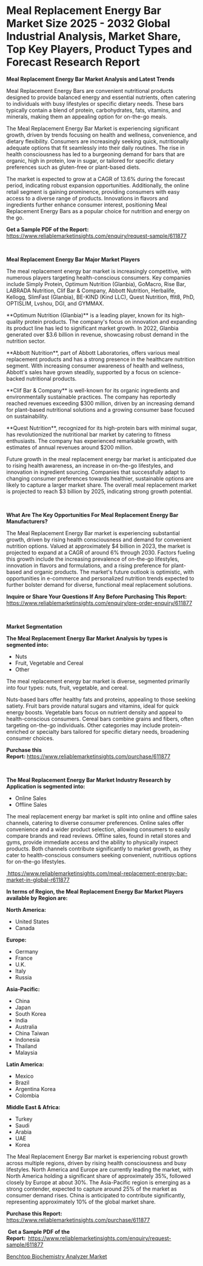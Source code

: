 <p><h1>Meal Replacement Energy Bar Market Size 2025 - 2032 Global Industrial Analysis, Market Share, Top Key Players, Product Types and Forecast Research Report</h1></p><p><strong>Meal Replacement Energy Bar Market Analysis and Latest Trends</strong></p>
<p><p>Meal Replacement Energy Bars are convenient nutritional products designed to provide balanced energy and essential nutrients, often catering to individuals with busy lifestyles or specific dietary needs. These bars typically contain a blend of protein, carbohydrates, fats, vitamins, and minerals, making them an appealing option for on-the-go meals.</p><p>The Meal Replacement Energy Bar Market is experiencing significant growth, driven by trends focusing on health and wellness, convenience, and dietary flexibility. Consumers are increasingly seeking quick, nutritionally adequate options that fit seamlessly into their daily routines. The rise in health consciousness has led to a burgeoning demand for bars that are organic, high in protein, low in sugar, or tailored for specific dietary preferences such as gluten-free or plant-based diets. </p><p>The market is expected to grow at a CAGR of 13.6% during the forecast period, indicating robust expansion opportunities. Additionally, the online retail segment is gaining prominence, providing consumers with easy access to a diverse range of products. Innovations in flavors and ingredients further enhance consumer interest, positioning Meal Replacement Energy Bars as a popular choice for nutrition and energy on the go.</p></p>
<p><strong>Get a Sample PDF of the Report:&nbsp;</strong> <a href="https://www.reliablemarketinsights.com/enquiry/request-sample/611877?utm_campaign=2206&utm_medium=2&utm_source=Github&utm_content=ia&utm_term=23032025&utm_id=meal-replacement-energy-bar">https://www.reliablemarketinsights.com/enquiry/request-sample/611877</a></p>
<p>&nbsp;</p>
<p><strong>Meal Replacement Energy Bar Major Market Players</strong></p>
<p><p>The meal replacement energy bar market is increasingly competitive, with numerous players targeting health-conscious consumers. Key companies include Simply Protein, Optimum Nutrition (Glanbia), GoMacro, Rise Bar, LABRADA Nutrition, Clif Bar & Company, Abbott Nutrition, Herbalife, Kellogg, SlimFast (Glanbia), BE-KIND (Kind LLC), Quest Nutrition, ffit8, PhD, OPTISLIM, Lvshou, DGI, and GYMMAX.</p><p>**Optimum Nutrition (Glanbia)** is a leading player, known for its high-quality protein products. The company's focus on innovation and expanding its product line has led to significant market growth. In 2022, Glanbia generated over $3.6 billion in revenue, showcasing robust demand in the nutrition sector.</p><p>**Abbott Nutrition**, part of Abbott Laboratories, offers various meal replacement products and has a strong presence in the healthcare nutrition segment. With increasing consumer awareness of health and wellness, Abbott's sales have grown steadily, supported by a focus on science-backed nutritional products.</p><p>**Clif Bar & Company** is well-known for its organic ingredients and environmentally sustainable practices. The company has reportedly reached revenues exceeding $300 million, driven by an increasing demand for plant-based nutritional solutions and a growing consumer base focused on sustainability.</p><p>**Quest Nutrition**, recognized for its high-protein bars with minimal sugar, has revolutionized the nutritional bar market by catering to fitness enthusiasts. The company has experienced remarkable growth, with estimates of annual revenues around $200 million.</p><p>Future growth in the meal replacement energy bar market is anticipated due to rising health awareness, an increase in on-the-go lifestyles, and innovation in ingredient sourcing. Companies that successfully adapt to changing consumer preferences towards healthier, sustainable options are likely to capture a larger market share. The overall meal replacement market is projected to reach $3 billion by 2025, indicating strong growth potential.</p></p>
<p>&nbsp;</p>
<p><strong>What Are The Key Opportunities For Meal Replacement Energy Bar Manufacturers?</strong></p>
<p><p>The Meal Replacement Energy Bar market is experiencing substantial growth, driven by rising health consciousness and demand for convenient nutrition options. Valued at approximately $4 billion in 2023, the market is projected to expand at a CAGR of around 6% through 2030. Factors fueling this growth include the increasing prevalence of on-the-go lifestyles, innovation in flavors and formulations, and a rising preference for plant-based and organic products. The market's future outlook is optimistic, with opportunities in e-commerce and personalized nutrition trends expected to further bolster demand for diverse, functional meal replacement solutions.</p></p>
<p><strong>Inquire or Share Your Questions If Any Before Purchasing This Report:</strong> <a href="https://www.reliablemarketinsights.com/enquiry/pre-order-enquiry/611877?utm_campaign=2206&utm_medium=2&utm_source=Github&utm_content=ia&utm_term=23032025&utm_id=meal-replacement-energy-bar">https://www.reliablemarketinsights.com/enquiry/pre-order-enquiry/611877</a></p>
<p>&nbsp;</p>
<p><strong>Market Segmentation</strong></p>
<p><strong>The Meal Replacement Energy Bar Market Analysis by types is segmented into:</strong></p>
<p><ul><li>Nuts</li><li>Fruit, Vegetable and Cereal</li><li>Other</li></ul></p>
<p><p>The meal replacement energy bar market is diverse, segmented primarily into four types: nuts, fruit, vegetable, and cereal.</p><p>Nuts-based bars offer healthy fats and proteins, appealing to those seeking satiety. Fruit bars provide natural sugars and vitamins, ideal for quick energy boosts. Vegetable bars focus on nutrient density and appeal to health-conscious consumers. Cereal bars combine grains and fibers, often targeting on-the-go individuals. Other categories may include protein-enriched or specialty bars tailored for specific dietary needs, broadening consumer choices.</p></p>
<p><strong>Purchase this Report:&nbsp;</strong><a href="https://www.reliablemarketinsights.com/purchase/611877?utm_campaign=2206&utm_medium=2&utm_source=Github&utm_content=ia&utm_term=23032025&utm_id=meal-replacement-energy-bar">https://www.reliablemarketinsights.com/purchase/611877</a></p>
<p>&nbsp;</p>
<p><strong>The Meal Replacement Energy Bar Market Industry Research by Application is segmented into:</strong></p>
<p><ul><li>Online Sales</li><li>Offline Sales</li></ul></p>
<p><p>The meal replacement energy bar market is split into online and offline sales channels, catering to diverse consumer preferences. Online sales offer convenience and a wider product selection, allowing consumers to easily compare brands and read reviews. Offline sales, found in retail stores and gyms, provide immediate access and the ability to physically inspect products. Both channels contribute significantly to market growth, as they cater to health-conscious consumers seeking convenient, nutritious options for on-the-go lifestyles.</p></p>
<p><a href="https://www.reliablemarketinsights.com/meal-replacement-energy-bar-market-in-global-r611877?utm_campaign=2206&utm_medium=2&utm_source=Github&utm_content=ia&utm_term=23032025&utm_id=meal-replacement-energy-bar">&nbsp;https://www.reliablemarketinsights.com/meal-replacement-energy-bar-market-in-global-r611877</a></p>
<p><strong>In terms of Region, the Meal Replacement Energy Bar Market Players available by Region are:</strong></p>
<p>
    <p> <strong> North America: </strong>
        <ul>
            <li>United States</li>
            <li>Canada</li>
        </ul>
        </p> 
    <p> <strong> Europe: </strong>
        <ul>
            <li>Germany</li>
            <li>France</li>
            <li>U.K.</li>
            <li>Italy</li>
            <li>Russia</li>
        </ul>
        </p> 
    <p> <strong> Asia-Pacific: </strong>
        <ul>
            <li>China</li>
            <li>Japan</li>
            <li>South Korea</li>
            <li>India</li>
            <li>Australia</li>
            <li>China Taiwan</li>
            <li>Indonesia</li>
            <li>Thailand</li>
            <li>Malaysia</li>
        </ul>
        </p> 
    <p> <strong> Latin America: </strong>
        <ul>
            <li>Mexico</li>
            <li>Brazil</li>
            <li>Argentina Korea</li>
            <li>Colombia</li>
        </ul>
        </p> 
    <p> <strong> Middle East & Africa: </strong>
        <ul>
            <li>Turkey</li>
            <li>Saudi</li>
            <li>Arabia</li>
            <li>UAE</li>
            <li>Korea</li>
        </ul>
    </p>
    </p>
<p><p>The Meal Replacement Energy Bar market is experiencing robust growth across multiple regions, driven by rising health consciousness and busy lifestyles. North America and Europe are currently leading the market, with North America holding a significant share of approximately 35%, followed closely by Europe at about 30%. The Asia-Pacific region is emerging as a strong contender, expected to capture around 25% of the market as consumer demand rises. China is anticipated to contribute significantly, representing approximately 10% of the global market share.</p></p>
<p><strong>Purchase this Report: </strong><a href="https://www.reliablemarketinsights.com/purchase/611877?utm_campaign=2206&utm_medium=2&utm_source=Github&utm_content=ia&utm_term=23032025&utm_id=meal-replacement-energy-bar">https://www.reliablemarketinsights.com/purchase/611877</a></p>
<p>&nbsp;<strong>Get a Sample PDF of the Report:&nbsp;&nbsp;</strong><a href="https://www.reliablemarketinsights.com/enquiry/request-sample/611877?utm_campaign=2206&utm_medium=2&utm_source=Github&utm_content=ia&utm_term=23032025&utm_id=meal-replacement-energy-bar">https://www.reliablemarketinsights.com/enquiry/request-sample/611877</a></p>
<p><strong></strong></p>
<p><p><a href="https://github.com/wwwkeltoum/Market-Research-Report-List-5/blob/main/benchtop-biochemistry-analyzer-market.md?utm_campaign=2206&utm_medium=2&utm_source=Github&utm_content=ia&utm_term=23032025&utm_id=meal-replacement-energy-bar">Benchtop Biochemistry Analyzer Market</a></p></p>